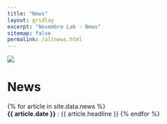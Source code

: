 ```yaml
---
title: "News"
layout: gridlay
excerpt: "Novembre Lab - News"
sitemap: false
permalink: /allnews.html
---
```


<div class="container-fluid">
  <!-- <div class="row"> -->
<img src= "{{ site.url }}{{ site.baseurl }}/images/chicagoskyline1.jpg"  class="img-responsive" style=" margin: 0 auto; width: auto;" />
  <!-- </div> -->
</div>

# News


{% for article in site.data.news %}
  <br>
  <b>{{ article.date }}</b> \: {{ article.headline }}
{% endfor %}
